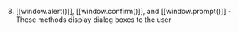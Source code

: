 
8. [[window.alert()]], [[window.confirm()]], and [[window.prompt()]] - These methods display dialog boxes to the user